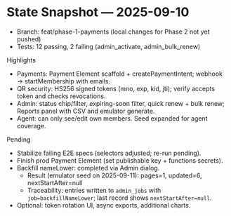 # State Snapshot — 2025-09-10

- Branch: feat/phase-1-payments (local changes for Phase 2 not yet pushed)
- Tests: 12 passing, 2 failing (admin_activate, admin_bulk_renew)

Highlights
- Payments: Payment Element scaffold + createPaymentIntent; webhook → startMembership with emails.
- QR security: HS256 signed tokens (mno, exp, kid, jti); verify accepts token and checks revocations.
- Admin: status chip/filter, expiring-soon filter, quick renew + bulk renew; Reports panel with CSV and emulator generate.
- Agent: can only see/edit own members. Seed expanded for agent coverage.

Pending
- Stabilize failing E2E specs (selectors adjusted; re-run pending).
- Finish prod Payment Element (set publishable key + functions secrets).
- Backfill nameLower: completed via Admin dialog.
  - Result (emulator seed on 2025-09-11): pages=1, updated=6, nextStartAfter=null
  - Traceability: entries written to `admin_jobs` with `job=backfillNameLower`; last record shows `nextStartAfter=null`.
- Optional: token rotation UI, async exports, additional charts.
